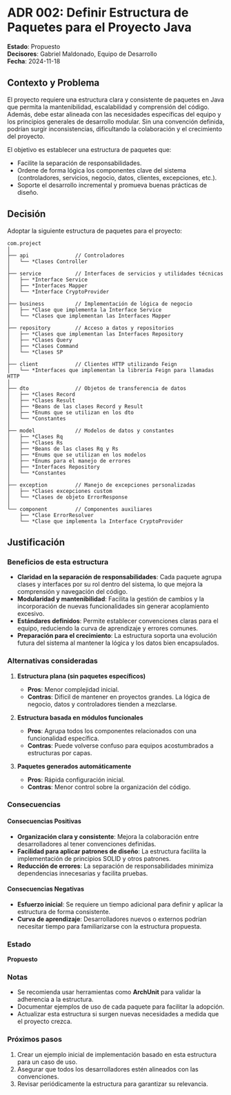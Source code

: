  # ADR 002: Definir Estructura de Paquetes para el Proyecto Java

**Estado**: Propuesto  
**Decisores**: Gabriel Maldonado, Equipo de Desarrollo  
**Fecha**: 2024-11-18  

## Contexto y Problema

El proyecto requiere una estructura clara y consistente de paquetes en Java que permita la mantenibilidad, escalabilidad y comprensión del código. Además, debe estar alineada con las necesidades específicas del equipo y los principios generales de desarrollo modular. Sin una convención definida, podrían surgir inconsistencias, dificultando la colaboración y el crecimiento del proyecto.

El objetivo es establecer una estructura de paquetes que:  
- Facilite la separación de responsabilidades.  
- Ordene de forma lógica los componentes clave del sistema (controladores, servicios, negocio, datos, clientes, excepciones, etc.).  
- Soporte el desarrollo incremental y promueva buenas prácticas de diseño.  

## Decisión

Adoptar la siguiente estructura de paquetes para el proyecto:

```plaintext
com.project
│
├── api               // Controladores
│   └── *Clases Controller
│
├── service           // Interfaces de servicios y utilidades técnicas
│   ├── *Interface Service
│   ├── *Interfaces Mapper
│   └── *Interface CryptoProvider
│
├── business          // Implementación de lógica de negocio
│   ├── *Clase que implementa la Interface Service
│   └── *Clases que implementan las Interfaces Mapper
│
├── repository        // Acceso a datos y repositorios
│   ├── *Clases que implementan las Interfaces Repository
│   ├── *Clases Query
│   ├── *Clases Command
│   └── *Clases SP
│
├── client            // Clientes HTTP utilizando Feign
│   └── *Interfaces que implementan la librería Feign para llamadas HTTP
│
├── dto               // Objetos de transferencia de datos
│   ├── *Clases Record
│   ├── *Clases Result
│   ├── *Beans de las clases Record y Result
│   ├── *Enums que se utilizan en los dto
│   └── *Constantes
│
├── model             // Modelos de datos y constantes
│   ├── *Clases Rq
│   ├── *Clases Rs
│   ├── *Beans de las clases Rq y Rs
│   ├── *Enums que se utilizan en los modelos
│   ├── *Enums para el manejo de errores
│   ├── *Interfaces Repository
│   └── *Constantes
│
├── exception         // Manejo de excepciones personalizadas
│   ├── *Clases excepciones custom
│   └── *Clases de objeto ErrorResponse
│
└── component         // Componentes auxiliares
    ├── *Clase ErrorResolver
    └── *Clase que implementa la Interface CryptoProvider
```

## Justificación

### Beneficios de esta estructura
- **Claridad en la separación de responsabilidades**: Cada paquete agrupa clases y interfaces por su rol dentro del sistema, lo que mejora la comprensión y navegación del código.
- **Modularidad y mantenibilidad**: Facilita la gestión de cambios y la incorporación de nuevas funcionalidades sin generar acoplamiento excesivo.
- **Estándares definidos**: Permite establecer convenciones claras para el equipo, reduciendo la curva de aprendizaje y errores comunes.
- **Preparación para el crecimiento**: La estructura soporta una evolución futura del sistema al mantener la lógica y los datos bien encapsulados.

### Alternativas consideradas
1. **Estructura plana (sin paquetes específicos)**
   - **Pros**: Menor complejidad inicial.
   - **Contras**: Difícil de mantener en proyectos grandes. La lógica de negocio, datos y controladores tienden a mezclarse.

2. **Estructura basada en módulos funcionales**
   - **Pros**: Agrupa todos los componentes relacionados con una funcionalidad específica.
   - **Contras**: Puede volverse confuso para equipos acostumbrados a estructuras por capas.

3. **Paquetes generados automáticamente**
   - **Pros**: Rápida configuración inicial.
   - **Contras**: Menor control sobre la organización del código.

### Consecuencias

#### Consecuencias Positivas
- **Organización clara y consistente**: Mejora la colaboración entre desarrolladores al tener convenciones definidas.
- **Facilidad para aplicar patrones de diseño**: La estructura facilita la implementación de principios SOLID y otros patrones.
- **Reducción de errores**: La separación de responsabilidades minimiza dependencias innecesarias y facilita pruebas.

#### Consecuencias Negativas
- **Esfuerzo inicial**: Se requiere un tiempo adicional para definir y aplicar la estructura de forma consistente.
- **Curva de aprendizaje**: Desarrolladores nuevos o externos podrían necesitar tiempo para familiarizarse con la estructura propuesta.

### Estado
**Propuesto**

### Notas
- Se recomienda usar herramientas como **ArchUnit** para validar la adherencia a la estructura.
- Documentar ejemplos de uso de cada paquete para facilitar la adopción.
- Actualizar esta estructura si surgen nuevas necesidades a medida que el proyecto crezca.

### Próximos pasos
1. Crear un ejemplo inicial de implementación basado en esta estructura para un caso de uso.
2. Asegurar que todos los desarrolladores estén alineados con las convenciones.
3. Revisar periódicamente la estructura para garantizar su relevancia.

